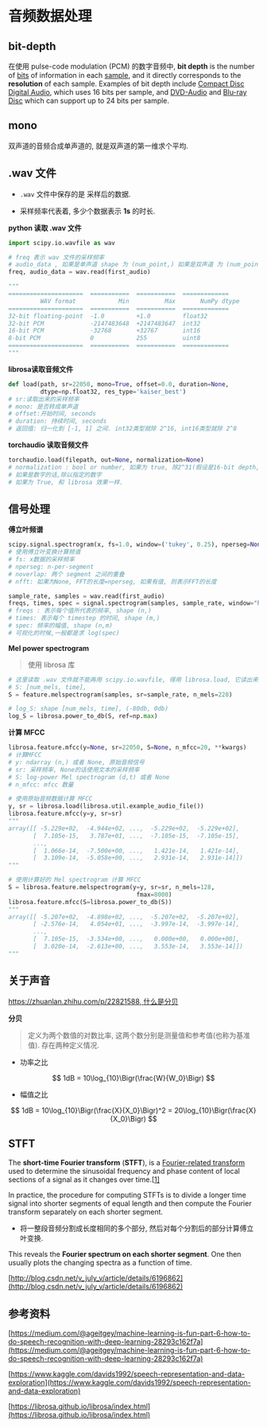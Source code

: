# 音频数据处理



## bit-depth

在使用 pulse-code modulation (PCM) 的数字音频中, **bit depth** is the number of [bits](https://en.wikipedia.org/wiki/Bit) of information in each [sample](https://en.wikipedia.org/wiki/Sampling_(signal_processing)), and it directly corresponds to the **resolution** of each sample. Examples of bit depth include [Compact Disc Digital Audio](https://en.wikipedia.org/wiki/Compact_Disc_Digital_Audio), which uses 16 bits per sample, and [DVD-Audio](https://en.wikipedia.org/wiki/DVD-Audio) and [Blu-ray Disc](https://en.wikipedia.org/wiki/Blu-ray_Disc) which can support up to 24 bits per sample.



## mono

双声道的音频合成单声道的, 就是双声道的第一维求个平均.



## .wav 文件

* `.wav` 文件中保存的是 采样后的数据. 


* 采样频率代表着, 多少个数据表示 **1s** 的时长.



**python 读取 .wav 文件**

```python
import scipy.io.wavfile as wav

# freq 表示 wav 文件的采样频率
# audio_data , 如果是单声道 shape 为 (num_point,) 如果是双声道 为 (num_point, 2)
freq, audio_data = wav.read(first_audio)

"""
=====================  ===========  ===========  =============
         WAV format            Min          Max       NumPy dtype
=====================  ===========  ===========  =============
32-bit floating-point  -1.0         +1.0         float32
32-bit PCM             -2147483648  +2147483647  int32
16-bit PCM             -32768       +32767       int16
8-bit PCM              0            255          uint8
=====================  ===========  ===========  =============
"""
```



**librosa读取音频文件**

```python
def load(path, sr=22050, mono=True, offset=0.0, duration=None,
         dtype=np.float32, res_type='kaiser_best')
# sr:读取出来的采样频率
# mono: 是否转成单声道
# offset:开始时间, seconds
# duration: 持续时间, seconds
# 返回值: 归一化到 [-1, 1] 之间. int32类型就除 2^16, int16类型就除 2^8
```





**torchaudio 读取音频文件**

```python
torchaudio.load(filepath, out=None, normalization=None)
# normalization : bool or number, 如果为 true, 除2^31(假设是16-bit depth, int32类型), 
# 如果是数字的话,除以指定的数字
# 如果为 True, 和 librosa 效果一样.
```



## 信号处理

**傅立叶频谱**

```python
scipy.signal.spectrogram(x, fs=1.0, window=('tukey', 0.25), nperseg=None, noverlap=None, nfft=None, detrend='constant', return_onesided=True, scaling='density', axis=-1, mode='psd')
# 使用傅立叶变换计算频谱
# fs: x数据的采样频率
# nperseg: n-per-segment
# noverlap: 两个 segment 之间的重叠
# nfft: 如果为None, FFT的长度=nperseg, 如果有值, 则表示FFT的长度
```



```python
sample_rate, samples = wav.read(first_audio)
freqs, times, spec = signal.spectrogram(samples, sample_rate, window="hann", nperseg=int(20 / 1e3 * sample_rate),noverlap=int(10 / 1e3 * sample_rate), detrend=False)
# freqs : 表示每个值所代表的频率, shape (n,)
# times: 表示每个 timestep 的时间, shape (m,)
# spec: 频率的幅值, shape (n,m)
# 可视化的时候,一般都是求 log(spec)
```



**Mel power spectrogram**

> 使用 librosa 库

```python
# 这里读取 .wav 文件就不能再用 scipy.io.wavfile, 得用 librosa.load, 它读出来的是归一化后的.
# S: [num_mels, time], 
S = feature.melspectrogram(samples, sr=sample_rate, n_mels=228)

# log_S: shape [num_mels, time], (-80db, 0db)
log_S = librosa.power_to_db(S, ref=np.max)
```



**计算 MFCC**

```python
librosa.feature.mfcc(y=None, sr=22050, S=None, n_mfcc=20, **kwargs)
# 计算MFCC
# y: ndarray (n,) 或者 None, 原始音频信号
# sr: 采样频率, None的话使用文本的采样频率
# S: log-power Mel spectrogram (d,t) 或者 None
# n_mfcc: mfcc 数量
```

```python
# 使用原始音频数据计算 MFCC
y, sr = librosa.load(librosa.util.example_audio_file())
librosa.feature.mfcc(y=y, sr=sr)
"""
array([[ -5.229e+02,  -4.944e+02, ...,  -5.229e+02,  -5.229e+02],
       [  7.105e-15,   3.787e+01, ...,  -7.105e-15,  -7.105e-15],
       ...,
       [  1.066e-14,  -7.500e+00, ...,   1.421e-14,   1.421e-14],
       [  3.109e-14,  -5.058e+00, ...,   2.931e-14,   2.931e-14]])
"""
```

```python
# 使用计算好的 Mel spectrogram 计算 MFCC
S = librosa.feature.melspectrogram(y=y, sr=sr, n_mels=128,
                                    fmax=8000)
librosa.feature.mfcc(S=librosa.power_to_db(S))
"""
array([[ -5.207e+02,  -4.898e+02, ...,  -5.207e+02,  -5.207e+02],
       [ -2.576e-14,   4.054e+01, ...,  -3.997e-14,  -3.997e-14],
       ...,
       [  7.105e-15,  -3.534e+00, ...,   0.000e+00,   0.000e+00],
       [  3.020e-14,  -2.613e+00, ...,   3.553e-14,   3.553e-14]])
"""
```



## 关于声音

[https://zhuanlan.zhihu.com/p/22821588, 什么是分贝](https://zhuanlan.zhihu.com/p/22821588)

**分贝**

> 定义为两个数值的对数比率, 这两个数分别是测量值和参考值(也称为基准值). 存在两种定义情况.

* 功率之比

$$
1dB = 10\log_{10}\Bigr(\frac{W}{W_0}\Bigr)
$$

* 幅值之比

$$
1dB = 10\log_{10}\Bigr(\frac{X}{X_0}\Bigr)^2 = 20\log_{10}\Bigr(\frac{X}{X_0}\Bigr)
$$

## STFT

The **short-time Fourier transform** (**STFT**), is a [Fourier-related transform](https://en.wikipedia.org/wiki/List_of_Fourier-related_transforms) used to determine the sinusoidal frequency and phase content of local sections of a signal as it changes over time.[[1\]](https://en.wikipedia.org/wiki/Short-time_Fourier_transform#cite_note-1) 

In practice, the procedure for computing STFTs is to divide a longer time signal into shorter segments of equal length and then compute the Fourier transform separately on each shorter segment.

* 将一整段音频分割成长度相同的多个部分, 然后对每个分割后的部分计算傅立叶变换.

 This reveals the **Fourier spectrum on each shorter segment**. One then usually plots the changing spectra as a function of time.



[http://blog.csdn.net/v_july_v/article/details/6196862](http://blog.csdn.net/v_july_v/article/details/6196862)



## 参考资料

[https://medium.com/@ageitgey/machine-learning-is-fun-part-6-how-to-do-speech-recognition-with-deep-learning-28293c162f7a](https://medium.com/@ageitgey/machine-learning-is-fun-part-6-how-to-do-speech-recognition-with-deep-learning-28293c162f7a)

[https://www.kaggle.com/davids1992/speech-representation-and-data-exploration](https://www.kaggle.com/davids1992/speech-representation-and-data-exploration)

[https://librosa.github.io/librosa/index.html](https://librosa.github.io/librosa/index.html)